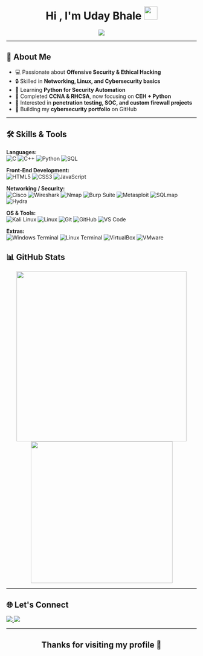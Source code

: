 <h1 align="center"><b>Hi , I'm Uday Bhale </b><img src="https://media.giphy.com/media/hvRJCLFzcasrR4ia7z/giphy.gif" width="35"></h1>

<p align="center">
  <a href="https://github.com/DenverCoder1/readme-typing-svg">
    <img src="https://readme-typing-svg.herokuapp.com?font=Fira+Code&color=00C2CB&size=25&center=true&vCenter=true&width=600&height=100&lines=Cybersecurity+Learner;Aspiring+Ethical+Hacker;Networking+%26+Linux+Explorer;Python+Enthusiast;Always+Learning+Something+New!">
  </a>
</p>

---

## 🚀 About Me  

- 💻 Passionate about **Offensive Security & Ethical Hacking**  
- 🔒 Skilled in **Networking, Linux, and Cybersecurity basics**  
- 🐍 Learning **Python for Security Automation**  
- 📘 Completed **CCNA & RHCSA**, now focusing on **CEH + Python**  
- 🌱 Interested in **penetration testing, SOC, and custom firewall projects**  
- 🚀 Building my **cybersecurity portfolio** on GitHub  

---

## 🛠️ Skills & Tools  

**Languages:**  
![C](https://img.shields.io/badge/C-%232370ED.svg?style=for-the-badge&logo=c&logoColor=white) ![C++](https://img.shields.io/badge/C++-%2300599C.svg?style=for-the-badge&logo=c%2B%2B&logoColor=white) ![Python](https://img.shields.io/badge/Python-%2314354C.svg?style=for-the-badge&logo=python&logoColor=white) ![SQL](https://img.shields.io/badge/SQL-%2300f.svg?style=for-the-badge&logo=mysql&logoColor=white)  

**Front-End Development:**  
![HTML5](https://img.shields.io/badge/HTML5-%23E34F26.svg?style=for-the-badge&logo=html5&logoColor=white) ![CSS3](https://img.shields.io/badge/CSS3-%231572B6.svg?style=for-the-badge&logo=css3&logoColor=white) ![JavaScript](https://img.shields.io/badge/JavaScript-%23F7DF1E.svg?style=for-the-badge&logo=javascript&logoColor=black)  

**Networking / Security:**  
![Cisco](https://img.shields.io/badge/Cisco-%23049fd9.svg?style=for-the-badge&logo=cisco&logoColor=white) ![Wireshark](https://img.shields.io/badge/Wireshark-%231572B6.svg?style=for-the-badge&logo=wireshark&logoColor=white) ![Nmap](https://img.shields.io/badge/Nmap-%23000000.svg?style=for-the-badge&logo=gnu-bash&logoColor=white) ![Burp Suite](https://img.shields.io/badge/Burp%20Suite-%23FF6C37.svg?style=for-the-badge&logo=burpsuite&logoColor=white) ![Metasploit](https://img.shields.io/badge/Metasploit-000000?style=plastic&logo=metasploit&logoColor=white)
![SQLmap](https://img.shields.io/badge/SQLmap-FFD700?style=plastic&logo=sqlite&logoColor=black)
![Hydra](https://img.shields.io/badge/Hydra-2E8B57?style=plastic&logo=gnometerminal&logoColor=white) 

**OS & Tools:**  
![Kali Linux](https://img.shields.io/badge/Kali%20Linux-557C94?style=plastic&logo=kalilinux&logoColor=white)  ![Linux](https://img.shields.io/badge/Linux-FCC624?style=for-the-badge&logo=linux&logoColor=black) ![Git](https://img.shields.io/badge/Git-%23F05033.svg?style=for-the-badge&logo=git&logoColor=white) ![GitHub](https://img.shields.io/badge/GitHub-%23121011.svg?style=for-the-badge&logo=github&logoColor=white) ![VS Code](https://img.shields.io/badge/VS%20Code-0078d7.svg?style=for-the-badge&logo=visual-studio-code&logoColor=white) 
  
**Extras:**  
![Windows Terminal](https://img.shields.io/badge/Windows%20Terminal-%234D4D4D.svg?style=for-the-badge&logo=windowsterminal&logoColor=white) ![Linux Terminal](https://img.shields.io/badge/Linux%20Terminal-%23000000.svg?style=for-the-badge&logo=linux&logoColor=white) ![VirtualBox](https://img.shields.io/badge/VirtualBox-183A61?style=plastic&logo=virtualbox&logoColor=white)
![VMware](https://img.shields.io/badge/VMware-607078?style=plastic&logo=vmware&logoColor=white)


## 📊 GitHub Stats

<div align="center">

<img src="https://github-readme-stats.vercel.app/api?username=UdayBhale&include_all_commits=true&count_private=true&show_icons=true&theme=tokyonight" width="450"/>  
<img src="https://github-readme-stats.vercel.app/api/top-langs?username=UdayBhale&show_icons=true&layout=compact&theme=tokyonight" width="375"/>  

</div>

---

## 🌐 Let's Connect
<p align="left">
<a href="https://linkedin.com/in/udaybhale" target="_blank">
  <img src="https://img.shields.io/badge/LinkedIn-%2300acee.svg?color=405DE6&style=for-the-badge&logo=linkedin&logoColor=white"/>
</a>  
<a href="mailto:rudraub@gmail.com" target="_blank">
  <img src="https://img.shields.io/badge/Gmail-%23EA4335.svg?style=for-the-badge&logo=gmail&logoColor=white"/>
</a>   
</p>

---

<div align="center">

## <b>Thanks for visiting my profile 🙌</b>  

</div>
